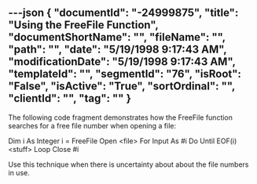 ---json
{
  "documentId": "-24999875",
  "title": "Using the FreeFile Function",
  "documentShortName": "",
  "fileName": "",
  "path": "",
  "date": "5/19/1998 9:17:43 AM",
  "modificationDate": "5/19/1998 9:17:43 AM",
  "templateId": "",
  "segmentId": "76",
  "isRoot": "False",
  "isActive": "True",
  "sortOrdinal": "",
  "clientId": "",
  "tag": ""
}
---

The following code fragment demonstrates how the FreeFile function searches for a free file number when opening a file:

Dim i As Integer
    i = FreeFile
    Open &lt;file&gt; For Input As #i
        Do Until EOF(i)
            &lt;stuff&gt;
        Loop
    Close #i

Use this technique when there is uncertainty about about the file numbers in use.
